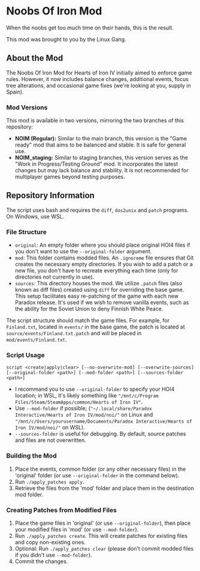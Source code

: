 # Noobs Of Iron Mod
When the noobs get too much time on their hands, this is the result.  

This mod was brought to you by the Linux Gang.

## About the Mod

The Noobs Of Iron Mod for Hearts of Iron IV initially aimed to enforce game rules. However, it now includes balance changes, additional events, focus tree alterations, and occasional game fixes (we're looking at you, supply in Spain).

### Mod Versions

This mod is available in two versions, mirroring the two branches of this repository:

- **NOIM (Regular):** Similar to the main branch, this version is the "Game ready" mod that aims to be balanced and stable. It is safe for general use.
- **NOIM_staging:** Similar to staging branches, this version serves as the "Work in Progress/Testing Ground" mod. It incorporates the latest changes but may lack balance and stability. It is not recommended for multiplayer games beyond testing purposes.

## Repository Information

The script uses bash and requires the `diff`, `dos2unix` and `patch` programs. On Windows, use WSL.

### File Structure

- `original`: An empty folder where you should place original HOI4 files if you don't want to use the `--original-folder` argument.
- `mod`: This folder contains modded files. An `.ignoreme` file ensures that Git creates the necessary empty directories. If you wish to add a patch or a new file, you don't have to recreate everything each time (only for directories not currently in use).
- `sources`: This directory houses the mod. We utilize `.patch` files (also known as diff files) created using `diff` for overriding the base game. This setup facilitates easy re-patching of the game with each new Paradox release. It's used if we wish to remove vanilla events, such as the ability for the Soviet Union to deny Finnish White Peace.

The script structure should match the game files. For example, for `Finland.txt`, located in `events/` in the base game, the patch is located at `source/events/Finland.txt.patch` and will be placed in `mod/events/Finland.txt`.

### Script Usage

`script <create|apply|clear> [--no-overwrite-mod] [--overwrite-sources] [--original-folder <path>] [--mod-folder <path>] [--sources-folder <path>]`

- I recommand you to use `--original-folder` to specify your HOI4 location; in WSL, it's likely something like `"/mnt/c/Program Files/Steam/SteamApps/common/Hearts of Iron IV"`.
- Use `--mod-folder` if possible; (`"~/.local/share/Paradox Interactive/Hearts of Iron IV/mod/noi/"` on Linux and `"/mnt/c/Users/yourusername/Documents/Paradox Interactive/Hearts of Iron IV/mod/noi/"` on WSL).
- `--sources-folder` is useful for debugging. By default, source patches and files are not overwritten.

### Building the Mod

1. Place the events, common folder (or any other necessary files) in the 'original' folder (or use `--original-folder` in the command below).
2. Run `./apply_patches apply`.
3. Retrieve the files from the 'mod' folder and place them in the destination mod folder.

### Creating Patches from Modified Files

1. Place the game files in 'original' (or use `--original-folder`), then place your modified files in 'mod' (or use `--mod-folder`).
2. Run `./apply_patches create`. This will create patches for existing files and copy non-existing ones.
3. Optional: Run `./apply_patches clear` (please don't commit modded files if you didn't use `--mod-folder`).
4. Commit the changes.

